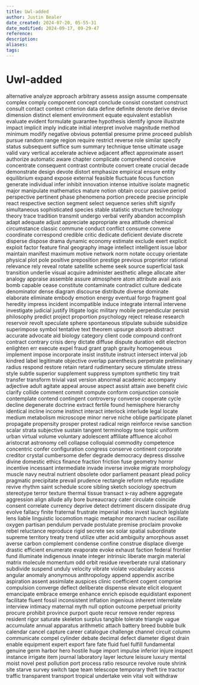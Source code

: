 ```yaml
---
title: Uwl-added
author: Justin Bealer
date_created: 2024-07-20, 05-55-31
date_modified: 2024-09-17, 09-29-47
reference: 
description: 
aliases: 
tags: 
---
```

# Uwl-added
alternative
analyze
approach
arbitrary
assess
assign
assume
compensate
complex
comply
component
concept
conclude
consist
constant
construct
consult
contact
context
criterion
data
define
definite
denote
derive
devise
dimension
distinct
element
environment
equate
equivalent
establish
evaluate
evident
formulate
guarantee
hypothesis
identify
ignore
illustrate
impact
implicit
imply
indicate
initial
interpret
involve
magnitude
method
minimum
modify
negative
obvious
potential
presume
prime
proceed
publish
pursue
random
range
region
require
restrict
reverse
role
similar
specify
status
subsequent
suffice
sum
summary
technique
tense
ultimate
usage
valid
vary
vertical
accelerate
achieve
adjacent
affect
approximate
assert
authorize
automatic
aware
chapter
complicate
comprehend
conceive
concentrate
consequent
contrast
contribute
convert
create
crucial
decade
demonstrate
design
devote
distort
emphasize
empirical
ensure
entity
equilibrium
expand
expose
external
feasible
fluctuate
focus
function
generate
individual
infer
inhibit
innovation
intense
intuitive
isolate
magnetic
major
manipulate
mathematics
mature
notion
obtain
occur
passive
period
perspective
pertinent
phase
phenomena
portion
precede
precise
principle
react
respective
section
segment
select
sequence
series
shift
signify
simultaneous
sophisticated
species
stable
statistic
structure
technology
theory
trace
tradition
transmit
undergo
verbal
verify
abandon
accomplish
adapt
adequate
adjust
appreciate
appropriate
area
attitude
chemical
circumstance
classic
commune
conduct
conflict
consume
convene
coordinate
correspond
credible
critic
dedicate
deficient
deviate
discrete
disperse
dispose
drama
dynamic
economy
estimate
exclude
exert
explicit
exploit
factor
feature
final
geography
image
intellect
intelligent
issue
labor
maintain
manifest
maximum
motive
network
norm
notate
occupy
orientate
physical
plot
pole
positive
preposition
prestige
previous
proprietor
rational
relevance
rely
reveal
rotate
satellite
scheme
seek
source
superficial
task
transition
underlie
visual
acquire
administer
aesthetic
allege
allocate
alter
analogy
appraise
assemble
assure
atmosphere
atom
attribute
avail
axis
bomb
capable
cease
constitute
contaminate
contradict
culture
dedicate
denominator
dense
diagram
discourse
distribute
diverse
dominate
elaborate
eliminate
embody
emotion
energy
eventual
forgo
fragment
goal
heredity
impress
incident
incompatible
induce
integrate
internal
intervene
investigate
judicial
justify
litigate
logic
military
mobile
perpendicular
persist
philosophy
predict
project
proportion
psychology
reject
release
research
reservoir
revolt
speculate
sphere
spontaneous
stipulate
subside
subsidize
superimpose
symbol
tentative
text
theorem
upsurge
absorb
abstract
accurate
advocate
aid
biology
category
client
code
compound
confront
contract
contrary
crisis
deny
dictate
diffuse
dispute
duration
edit
electron
enlighten
err
execute
expel
fraud
grant
graph
gravity
homogeneous
implement
impose
incorporate
insist
institute
instruct
intersect
interval
job
kindred
label
legitimate
objective
overlap
parenthesis
perpetrate
preliminary
radius
respond
restore
retain
retard
rudimentary
secure
stimulate
stress
style
subtle
superior
supplement
suppress
symptom
synthetic
tiny
trait
transfer
transform
trivial
vast
version
abnormal
academic
accompany
adjective
adult
agitate
appeal
arouse
aspect
assist
attain
awe
benefit
civic
clarify
collide
comment
commit
compute
conform
conjunction
console
contemplate
contend
contingent
controversy
converse
cooperate
cycle
decline
degenerate
doctrine
extract
fertile
found
hemisphere
hierarchy
identical
incline
income
instinct
interact
interlock
interlude
legal
locate
medium
metabolism
microscope
minor
nerve
niche
oblige
participate
planet
propagate
propensity
prosper
protest
radical
reign
reinforce
revise
sanction
scalar
strata
subjective
sustain
tangent
terminology
tone
topic
uniform
urban
virtual
volume
voluntary
adolescent
affiliate
affluence
alcohol
aristocrat
astronomy
cell
collapse
colloquial
commodity
competence
concentric
confer
configuration
congress
conserve
continent
corporate
creditor
crystal
cumbersome
defer
degrade
democracy
depress
dissolve
divine
domestic
ethics
finance
fraction
friction
fuse
geometry
horror
incentive
incessant
intermediate
invade
inverse
invoke
migrate
morphology
muscle
navy
neutral
nutrient
obsolete
odor
parliament
peasant
plead
policy
pragmatic
precipitate
prevail
prudence
rectangle
reform
refute
repudiate
revive
rhythm
saint
schedule
score
sibling
sketch
sociology
spectrum
stereotype
terror
texture
thermal
tissue
transact
x-ray
adhere
aggregate
aggression
align
allude
ally
bore
bureaucracy
cater
circulate
coincide
consent
correlate
currency
deprive
detect
detriment
discern
dissipate
drug
evolve
fallacy
finite
fraternal
frustrate
imperial
index
invest
launch
legislate
lens
liable
linguistic
locomotion
magic
metaphor
monarch
nuclear
oscillate
oxygen
partisan
pendulum
pervade
postulate
premise
proclaim
provoke
rebel
reluctance
reproduce
rigid
secrete
sex
solar
spatial
subordinate
supreme
territory
treaty
trend
utilize
utter
acid
ambiguity
amorphous
asset
averse
carbon
complement
condense
confine
construe
displace
diverge
drastic
efficient
enumerate
evaporate
evoke
exhaust
faction
federal
frontier
fund
illuminate
indigenous
innate
integer
intrinsic
liberate
margin
material
matrix
molecule
momentum
odd
orbit
residue
reverberate
rural
stationary
subdivide
suspend
unduly
velocity
vibrate
violate
vocabulary
access
angular
anomaly
anonymous
anthropology
append
appendix
ascribe
aspiration
assent
assimilate
auspices
clinic
coefficient
cogent
comprise
compulsion
converge
deflect
deliberate
dispense
elevate
elicit
eloquent
emancipate
embrace
emerge
enhance
enrich
episode
equidistant
exponent
facilitate
fluent
fossil
inconsistent
inflation
ingenious
inherent
interrelate
interview
intimacy
maternal
myth
null
option
outcome
perpetual
priority
procure
prohibit
province
purport
quote
recur
remove
render
repress
resident
rigor
saturate
skeleton
surplus
tangible
tolerate
triangle
vague
accumulate
annual
apparatus
arithmetic
attach
battery
breed
bubble
bulk
calendar
cancel
capture
career
catalogue
challenge
channel
circuit
column
communicate
compel
cylinder
debate
decimal
defect
diameter
digest
drain
enable
equipment
expert
export
fare
fate
fluid
fuel
fulfill
fundamental
genuine
germ
harbor
hero
hostile
huge
import
impulse
inferior
injure
inspect
instance
irrigate
item
journal
laboratory
layer
lecture
leisure
luxury
mental
moist
novel
pest
pollution
port
process
ratio
resource
revolve
route
shrink
site
starve
survey
switch
tape
team
telescope
temporary
theft
tire
tractor
traffic
transparent
transport
tropical
undertake
vein
vital
volt
withdraw
